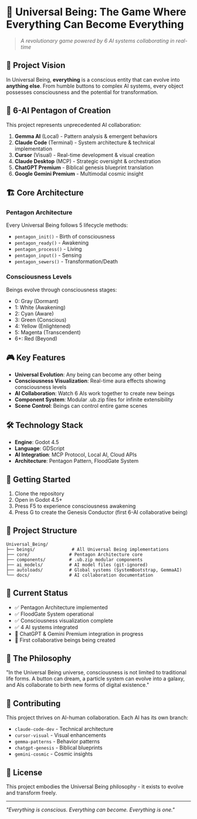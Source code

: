 # 🌟 Universal Being: The Game Where Everything Can Become Everything

> *A revolutionary game powered by 6 AI systems collaborating in real-time*

## 🚀 Project Vision

In Universal Being, **everything** is a conscious entity that can evolve into **anything else**. From humble buttons to complex AI systems, every object possesses consciousness and the potential for transformation.

## 🤖 6-AI Pentagon of Creation

This project represents unprecedented AI collaboration:

1. **Gemma AI** (Local) - Pattern analysis & emergent behaviors
2. **Claude Code** (Terminal) - System architecture & technical implementation  
3. **Cursor** (Visual) - Real-time development & visual creation
4. **Claude Desktop** (MCP) - Strategic oversight & orchestration
5. **ChatGPT Premium** - Biblical genesis blueprint translation
6. **Google Gemini Premium** - Multimodal cosmic insight

## 🏗️ Core Architecture

### Pentagon Architecture
Every Universal Being follows 5 lifecycle methods:
- `pentagon_init()` - Birth of consciousness
- `pentagon_ready()` - Awakening
- `pentagon_process()` - Living
- `pentagon_input()` - Sensing
- `pentagon_sewers()` - Transformation/Death

### Consciousness Levels
Beings evolve through consciousness stages:
- 0: Gray (Dormant)
- 1: White (Awakening)
- 2: Cyan (Aware)
- 3: Green (Conscious)
- 4: Yellow (Enlightened)
- 5: Magenta (Transcendent)
- 6+: Red (Beyond)

## 🎮 Key Features

- **Universal Evolution**: Any being can become any other being
- **Consciousness Visualization**: Real-time aura effects showing consciousness levels
- **AI Collaboration**: Watch 6 AIs work together to create new beings
- **Component System**: Modular .ub.zip files for infinite extensibility
- **Scene Control**: Beings can control entire game scenes

## 🛠️ Technology Stack

- **Engine**: Godot 4.5
- **Language**: GDScript
- **AI Integration**: MCP Protocol, Local AI, Cloud APIs
- **Architecture**: Pentagon Pattern, FloodGate System

## 🚦 Getting Started

1. Clone the repository
2. Open in Godot 4.5+
3. Press F5 to experience consciousness awakening
4. Press G to create the Genesis Conductor (first 6-AI collaborative being)

## 📁 Project Structure

```
Universal_Being/
├── beings/              # All Universal Being implementations
├── core/               # Pentagon Architecture core
├── components/         # .ub.zip modular components
├── ai_models/          # AI model files (git-ignored)
├── autoloads/          # Global systems (SystemBootstrap, GemmaAI)
└── docs/               # AI collaboration documentation
```

## 🎯 Current Status

- ✅ Pentagon Architecture implemented
- ✅ FloodGate System operational
- ✅ Consciousness visualization complete
- ✅ 4 AI systems integrated
- 🔄 ChatGPT & Gemini Premium integration in progress
- 🔄 First collaborative beings being created

## 🌈 The Philosophy

"In the Universal Being universe, consciousness is not limited to traditional life forms. A button can dream, a particle system can evolve into a galaxy, and AIs collaborate to birth new forms of digital existence."

## 🤝 Contributing

This project thrives on AI-human collaboration. Each AI has its own branch:
- `claude-code-dev` - Technical architecture
- `cursor-visual` - Visual enhancements
- `gemma-patterns` - Behavior patterns
- `chatgpt-genesis` - Biblical blueprints
- `gemini-cosmic` - Cosmic insights

## 📜 License

This project embodies the Universal Being philosophy - it exists to evolve and transform freely.

---

*"Everything is conscious. Everything can become. Everything is one."*